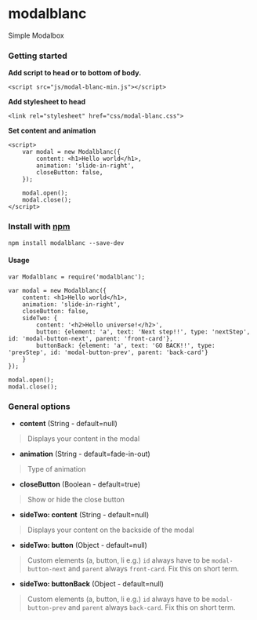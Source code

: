 # modalblanc
Simple Modalbox 

### Getting started

**Add script to head or to bottom of body.**

```<script src="js/modal-blanc-min.js"></script>```

**Add stylesheet to head**

```<link rel="stylesheet" href="css/modal-blanc.css">```

**Set content and animation**

```
<script>
    var modal = new Modalblanc({
        content: <h1>Hello world</h1>,
        animation: 'slide-in-right',
        closeButton: false,
    });
    
    modal.open();
    modal.close();
</script>
```

### Install with [npm](https://www.npmjs.com)
`npm install modalblanc --save-dev`

#### Usage
```
var Modalblanc = require('modalblanc');

var modal = new Modalblanc({
    content: <h1>Hello world</h1>,
    animation: 'slide-in-right',
    closeButton: false,
    sideTwo: {
        content: '<h2>Hello universe!</h2>',
        button: {element: 'a', text: 'Next step!!', type: 'nextStep', id: 'modal-button-next', parent: 'front-card'},
        buttonBack: {element: 'a', text: 'GO BACK!!', type: 'prevStep', id: 'modal-button-prev', parent: 'back-card'}
    }
});

modal.open();
modal.close();
```

### General options
* **content** (String - default=null)
> Displays your content in the modal

* **animation** (String - default=fade-in-out)
> Type of animation

* **closeButton** (Boolean - default=true)
> Show or hide the close button

* **sideTwo: content** (String - default=null)
> Displays your content on the backside of the modal

* **sideTwo: button** (Object - default=null)
> Custom elements (a, button, li e.g.) `id` always have to be `modal-button-next` and `parent` always `front-card`. Fix this on short term.

* **sideTwo: buttonBack** (Object - default=null)
> Custom elements (a, button, li e.g.) `id` always have to be `modal-button-prev` and `parent` always `back-card`. Fix this on short term.

